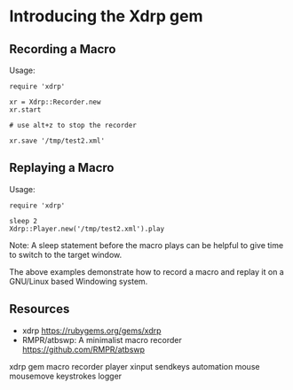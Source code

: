 # Introducing the Xdrp gem


## Recording a Macro

Usage:

    require 'xdrp'

    xr = Xdrp::Recorder.new
    xr.start

    # use alt+z to stop the recorder

    xr.save '/tmp/test2.xml'



## Replaying a Macro

Usage:

    require 'xdrp'

    sleep 2
    Xdrp::Player.new('/tmp/test2.xml').play

Note: A sleep statement before the macro plays can be helpful to give time to switch to the target window.

The above examples demonstrate how to record a macro and replay it on a GNU/Linux based Windowing system.

## Resources

* xdrp https://rubygems.org/gems/xdrp
* RMPR/atbswp: A minimalist macro recorder https://github.com/RMPR/atbswp

xdrp gem macro recorder player xinput sendkeys automation mouse mousemove keystrokes logger
